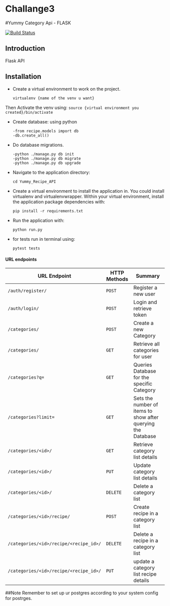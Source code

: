 # Challange3

#Yummy Category Api - FLASK

[![Build Status](https://travis-ci.org/silverjimmy/Yummy_Recipe_Api.svg?branch=development)](https://travis-ci.org/silverjimmy/Yummy_Recipe_Api)

## Introduction
Flask API


## Installation
* Create a virtual environment to work on the project.
    ```
    virtualenv {name of the venv u want}
    ```
Then Activate the venv using:
    ```
    source {virtual environment you created}/bin/activate
    ```
* Create database:
using python
    ```
    -from recipe.models import db
    -db.create_all()
    ```
* Do database migrations.
    ```
    -python ./manage.py db init
    -python ./manage.py db migrate
    -python ./manage.py db upgrade
    ```

* Navigate to the application directory:

    ```
    cd Yummy_Recipe_API
    ```

* Create a virtual environment to install the
application in. You could install virtualenv and virtualenvwrapper.
Within your virtual environment, install the application package dependencies with:

    ```
    pip install -r requirements.txt
    ```

* Run the application with:

    ```
    python run.py
    ```
* for tests run in terminal using:

    ```
    pytest tests
    ```

#### URL endpoints

| URL Endpoint | HTTP Methods | Summary |
| -------- | ------------- | --------- |
| `/auth/register/` | `POST`  | Register a new user|
| `/auth/login/` | `POST` | Login and retrieve token|
| `/categories/` | `POST` | Create a new Category |
| `/categories/` | `GET` | Retrieve all categories for user |
| `/categories?q=` | `GET` | Queries Database for the specific Category |
| `/categories?limit=` | `GET` | Sets the number of items to show after querying the Database |
| `/categories/<id>/` | `GET` |  Retrieve category list details |
| `/categories/<id>/` | `PUT` | Update category list details |
| `/categories/<id>/` | `DELETE` | Delete a category list |
| `/categories/<id>/recipe/` | `POST` |  Create recipe in a category list |
| `/categories/<id>/recipe/<recipe_id>/` | `DELETE`| Delete a recipe in a category list|
| `/categories/<id>/recipe/<recipe_id>/` | `PUT`| update a category list recipe details|


##Note
Remember to set up ur postgres according to your system config for postrges.
